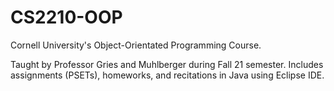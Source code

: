 # CS2210-OOP
Cornell University's Object-Orientated Programming Course. 

Taught by Professor Gries and Muhlberger during Fall 21 semester. Includes assignments (PSETs), homeworks, and recitations in Java using Eclipse IDE. 

